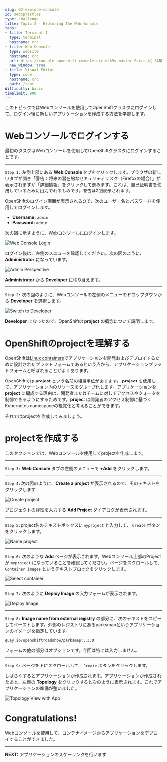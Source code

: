```yaml
---
slug: 02-explore-console
id: s4dcp7tsmlas
type: challenge
title: Topic 2 - Exploring The Web Console
tabs:
- title: Terminal 1
  type: terminal
  hostname: crc
- title: Web Console
  type: website
  hostname: crc
  url: https://console-openshift-console.crc-dzk9v-master-0.crc.${_SANDBOX_ID}.instruqt.io
  new_window: true
- title: Visual Editor
  type: code
  hostname: crc
  path: /root
difficulty: basic
timelimit: 900
---
```

このトピックではWebコンソールを使用してOpenShiftクラスタにログインして、ログイン後に新しいアプリケーションを作成する方法を学習します。

# Webコンソールでログインする

最初のタスクはWebコンソールを使用してOpenShiftクラスタにログインすることです。

----

`Step 1:` 左側上部にある **Web Console** タブをクリックします。ブラウザの新しいタブが開き「警告：将来の潜在的なセキュリティリスク（Firefoxの場合）」が表示されますが「詳細情報」をクリックして進みます。これは、自己証明書を使用しているために出力でれるものです。警告は2回表示されます。

OpenShiftのログイン画面が表示されるので、次のユーザー名とパスワードを使用してログインします。

* **Username:** `admin`
* **Password:** `admin`

次の図に示すように、Webコンソールにログインします。

![Web Console Login](../assets/web-console-login.png)

ログイン後は、左側のメニューを確認してください。次の図のように、 **Administrator** になっています。

![Admin Perspective](../assets/admin-perspective.png)

**Administrator** から **Developer** に切り替えます。

----

`Step 2:` 次の図のように、Webコンソールの左側のメニューのドロップダウンから **Developer** を選択します。

![Switch to Developer](../assets/change-to-developer.png)

**Developer** になったので、OpenShiftの **project** の概念について説明します。

# OpenShiftのprojectを理解する

OpenShiftは[Linux containers](https://developers.redhat.com/topics/containers)でアプリケーションを開発およびデプロイするために設計されたプラットフォームであるという点から、アプリケーションプラットフォームと呼ばれることがよくあります。

OpenShiftでは **project** という名前の組織単位があります。 **project** を使用して、アプリケーション内のリソースをグループ化します。アプリケーションを **project** に編成する理由は、開発者またはチームに対してアクセスやクォータを制御できるようにするためです。**project** は開発者のアクセス制御に基づくKubernetes namespaceの視覚化と考えることができます。

それではprojectを作成してみましょう。

# projectを作成する

このセクションでは、Webコンソールを使用してprojectを作成します。

----

`Step 3:` **Web Console** タブの左側のメニューで **+Add** をクリックします。

----

`Step 4:`次の図のように、**Create a project** が表示されるので、そのテキストをクリックします

![Create project](../assets/add_project.png)

プロジェクトの詳細を入力する **Add Project** ダイアログが表示されます。

----

`Step 5:`project名のテキストボックスに `myproject` と入力して、 `Create` ボタンをクリックします。

![Name project](../assets/config-project.png)

----

`Step 6:` 次のような **Add** ページが表示されます。Webコンソール上部のProjectが `myproject` になっていることを確認してください。ページをスクロールして、 `Container images` というテキストブロックをクリックします。

![Select container](../assets/select-container-with-code.png)

----

`Step 7:` 次のように **Deploy Image** の入力フォームが表示されます。

![Deploy Image](../assets/deploy-container.png)

----

`Step 8:` **Image name from external registry** の部分に、次のテキストをコピーしてペーストします。外部のレジストリにあるparksmapというアプリケーションのイメージを指定しています。

```
quay.io/openshiftroadshow/parksmap:1.3.0
```

フォームの他の部分はオプションです。今回は特には入力しません。

----

`Step 9:` ページを下にスクロールして、 `Create` ボタンをクリックします。

しばらくするとアプリケーションが作成されます。アプリケーションが作成されたあと、左側の **Topology** をクリックすると次のように表示されます。これでアプリケーションの準備が整いました。

![Topology View with App](../assets/topology-view-with-app.png)


# Congratulations!

Webコンソールを使用して、コンテナイメージからアプリケーションをデプロイすることができました。

----
**NEXT:** アプリケーションのスケーリングを行います
